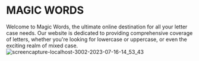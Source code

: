 # MAGIC WORDS

Welcome to Magic Words, the ultimate online destination for all your letter case needs. Our website is dedicated to providing comprehensive coverage of letters, whether you're looking for lowercase or uppercase, or even the exciting realm of mixed case.
![screencapture-localhost-3002-2023-07-16-14_53_43](https://github.com/KamakshiOjha/Magic-words/assets/114620432/ae781611-49d9-4f79-837e-e13191997541)
